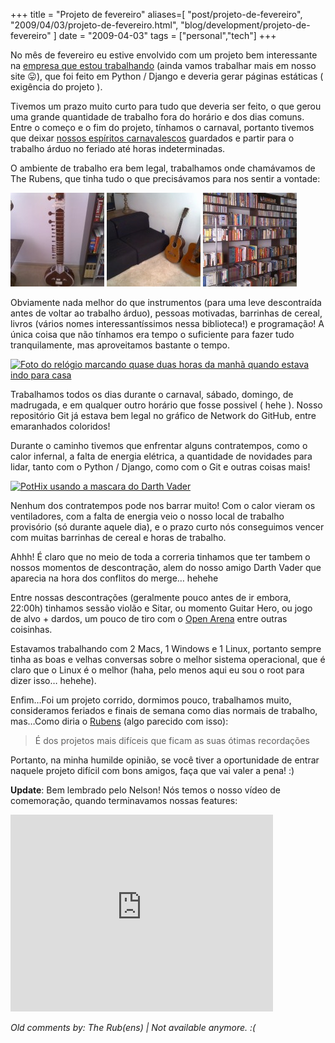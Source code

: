 +++
title = "Projeto de fevereiro"
aliases=[
  "post/projeto-de-fevereiro",
  "2009/04/03/projeto-de-fevereiro.html",
  "blog/development/projeto-de-fevereiro"
]
date = "2009-04-03"
tags = ["personal","tech"]
+++

No mês de fevereiro eu estive envolvido com um projeto bem
interessante na [empresa que estou trabalhando] (ainda vamos
trabalhar mais em nosso site 😛), que foi feito em Python / Django e
deveria gerar páginas estáticas ( exigência do projeto ).

Tivemos um prazo muito curto para tudo que deveria ser feito, o que
gerou uma grande quantidade de trabalho fora do horário e dos dias
comuns. Entre o começo e o fim do projeto, tínhamos o carnaval,
portanto tivemos que deixar [nossos espíritos carnavalescos] guardados
e partir para o trabalho árduo no feriado até horas indeterminadas.

O ambiente de trabalho era bem legal, trabalhamos onde chamávamos de
The Rubens, que tinha tudo o que precisávamos para nos sentir a
vontade:

[![Foto de uma Sitar no The Rubens](/images/posts/projeto_fevereiro_instrumento.jpg "Sitar")](http://picasaweb.google.com/lh/photo/jVW8dd3JY7WCrCz0hiV_UQ?feat=directlink "")
[![Foto dos violões do Rubens](/images/posts/projeto_fevereiro_violao.jpg "Violões")](http://picasaweb.google.com/lh/photo/-vMfDbnPkfAvctXMJRjzWA?feat=directlink "")
[![Foto dos livros da biblioteca do Rubens](/images/posts/projeto_fevereiro_biblioteca.jpg "Biblioteca")](http://picasaweb.google.com/lh/photo/NoofOiWk-FpJKbQaEJ0jHA?feat=directlink "")

Obviamente nada melhor do que instrumentos (para uma leve descontraída
antes de voltar ao trabalho árduo), pessoas motivadas, barrinhas de
cereal, livros (vários nomes interessantíssimos nessa biblioteca!) e
programação! A única coisa que não tínhamos era tempo o suficiente
para fazer tudo tranquilamente, mas aproveitamos bastante o tempo.

[![Foto do relógio marcando quase duas horas da manhã quando estava indo para casa](https://lh5.googleusercontent.com/bXWgXlrMJ55dk3wesmhpZx-n1iFNfLRJu_kD-wIF0YI=w720-h900-no "Olha o horário")](http://picasaweb.google.com/lh/photo/C9GP7QYcyrNlXOIvbH6B7Q?feat=directlink "")

Trabalhamos todos os dias durante o carnaval, sábado, domingo, de
madrugada, e em qualquer outro horário que fosse possivel ( hehe ).
Nosso repositório Git já estava bem legal no gráfico de Network do
GitHub, entre emaranhados coloridos!

Durante o caminho tivemos que enfrentar alguns contratempos, como o
calor infernal, a falta de energia elétrica, a quantidade de novidades
para lidar, tanto com o Python / Django, como com o Git e outras coisas
mais!

[![PotHix usando a mascara do Darth Vader](https://lh6.googleusercontent.com/-WvzTz_kVWsQ/SdOp0dF8fcI/AAAAAAAABiU/KJl8daqu0uA/w720-h900-no/moto_0441.jpg "Darth Vader!")](http://picasaweb.google.com/lh/photo/WKEYkHv63No08HDzdQNmpw?feat=directlink "")

Nenhum dos contratempos pode nos barrar muito! Com o calor vieram os
ventiladores, com a falta de energia veio o nosso local de trabalho
provisório (só durante aquele dia), e o prazo curto nós conseguimos
vencer com muitas barrinhas de cereal e horas de trabalho.

Ahhh! É claro que no meio de toda a correria tinhamos que ter tambem o
nossos momentos de descontração, alem do nosso amigo Darth Vader que
aparecia na hora dos conflitos do merge… hehehe

Entre nossas descontrações (geralmente pouco antes de ir embora,
22:00h) tinhamos sessão violão e Sitar, ou momento Guitar Hero, ou
jogo de alvo + dardos, um pouco de tiro com o [Open Arena] entre
outras coisinhas.

Estavamos trabalhando com 2 Macs, 1 Windows e 1 Linux, portanto sempre
tinha as boas e velhas conversas sobre o melhor sistema operacional, que
é claro que o Linux é o melhor (haha, pelo menos aqui eu sou o root
para dizer isso… hehehe).

Enfim…Foi um projeto corrido, dormimos pouco, trabalhamos muito,
consideramos feriados e finais de semana como dias normais de
trabalho, mas…Como diria o [Rubens] (algo parecido com isso):

> É dos projetos mais difíceis que ficam as suas ótimas recordações

Portanto, na minha humilde opinião, se você tiver a oportunidade de
entrar naquele projeto difícil com bons amigos, faça que vai valer a
pena! :)

**Update**: Bem lembrado pelo Nelson! Nós temos o nosso vídeo de
comemoração, quando terminavamos nossas features:

<iframe width="420" height="315" src="https://www.youtube.com/embed/5ELi4o4jAx0" frameborder="0" allowfullscreen></iframe>

[Open Arena]: http://openarena.ws/ "Open Arena!"
[Rubens]: http://www.linkedin.com/in/raltimari "Rubens Altimari"
[empresa que estou trabalhando]: http://www.whitehat.com.br/ "Whitehat Software"
[nossos espíritos carnavalescos]: http://picasaweb.google.com/lh/photo/mHmy-foJwpAQDav4MeKhpA?feat=directlink "Veja a alegria!"



_Old comments by: The Rub(ens) | Not available anymore. :(_
